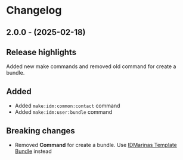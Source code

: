 # Changelog

## 2.0.0 - (2025-02-18)

## Release highlights

Added new make commands and removed old command for create a bundle.

## Added

* Added `make:idm:common:contact` command
* Added `make:idm:user:bundle` command

## Breaking changes

* Removed **Command** for create a bundle.
  Use [IDMarinas Template Bundle](https://www.github.com/idmarinas/template-bundle) instead
